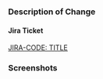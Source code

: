 ### Description of Change

<!--

What did this change include and why. Are there any extra not or extraneous decisions a reviewer will be need to be aware of?

-->

#### Jira Ticket

[JIRA-CODE: TITLE](https://newdaycards.atlassian.net/browse/JIRA-CODE)


### Screenshots

<!-- For front end checks, dashboards of evidence of your change working or tests not run in CI passing-->